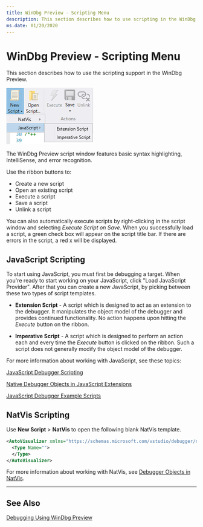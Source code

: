 ```yaml
---
title: WinDbg Preview - Scripting Menu
description: This section describes how to use scripting in the WinDbg preview debugger.
ms.date: 01/20/2020
---
```


# WinDbg Preview - Scripting Menu

This section describes how to use the scripting support in the WinDbg Preview.

![Screen shot of scripting menu in debugger.](images/windbgx-javascript-new-script.png)

The WinDbg Preview script window features basic syntax highlighting, IntelliSense, and error recognition. 

Use the ribbon buttons to:
- Create a new script
- Open an existing script
- Execute a script
- Save a script
- Unlink a script

You can also automatically execute scripts by right-clicking in the script window and selecting *Execute Script on Save*. When you successfully load a script, a green check box will appear on the script title bar. If there are errors in the script, a red x will be displayed.

## JavaScript Scripting

To start using JavaScript, you must first be debugging a target. When you're ready to start working on your JavaScript, click "Load JavaScript Provider". After that you can create a new JavaScript, by picking between these two types of script templates.

- **Extension Script** - A script which is designed to act as an extension to the debugger.  It manipulates the object model of the debugger and provides continued functionality.  No action happens upon hitting the <i>Execute</i> button on the ribbon.

- **Imperative Script** - A script which is designed to perform an action each and every time the <i>Execute</i> button is clicked on the ribbon. Such a script does not generally modify the object model of the debugger.

For more information about working with JavaScript, see these topics:

[JavaScript Debugger Scripting](javascript-debugger-scripting.md)

[Native Debugger Objects in JavaScript Extensions](native-objects-in-javascript-extensions.md)

[JavaScript Debugger Example Scripts](javascript-debugger-example-scripts.md)

## NatVis Scripting 

Use **New Script** > **NatVis** to open the following blank NatVis template.

```xml
<AutoVisualizer xmlns="https://schemas.microsoft.com/vstudio/debugger/natvis/2010">
  <Type Name="">
  </Type>
</AutoVisualizer>
```

For more information about working with NatVis, see [Debugger Objects in NatVis](native-debugger-objects-in-natvis.md).

---

## See Also

[Debugging Using WinDbg Preview](debugging-using-windbg-preview.md)
